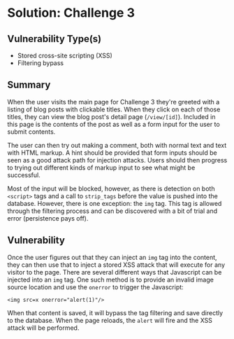 Solution: Challenge 3
======

## Vulnerability Type(s)

- Stored cross-site scripting (XSS)
- Filtering bypass

## Summary

When the user visits the main page for Challenge 3 they're greeted with a listing of blog posts with clickable titles. When they click on each of those titles, they can view the blog post's detail page (`/view/[id]`). Included in this page is the contents of the post as well as a form input for the user to submit contents.

The user can then try out making a comment, both with normal text and text with HTML markup. A hint should be provided that form inputs should be seen as a good attack path for injection attacks. Users should then progress to trying out different kinds of markup input to see what might be successful.

Most of the input will be blocked, however, as there is detection on both `<script>` tags and a call to `strip_tags` before the value is pushed into the database. However, there is one exception: the `img` tag. This tag is allowed through the filtering process and can be discovered with a bit of trial and error (persistence pays off).

## Vulnerability

Once the user figures out that they can inject an `img` tag into the content, they can then use that to inject a stored XSS attack that will execute for any visitor to the page. There are several different ways that Javascript can be injected into an `img` tag. One such method is to provide an invalid image source location and use the `onerror` to trigger the Javascript:

```
<img src=x onerror="alert(1)"/>
```

When that content is saved, it will bypass the tag filtering and save directly to the database. When the page reloads, the `alert` will fire and the XSS attack will be performed.